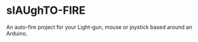 # slAUghTO-FIRE
An auto-fire project for your Light-gun, mouse or joystick based around an Arduino.

